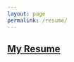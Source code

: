 ```yaml
---
layout: page
permalink: /resume/
---
```


## <a href="https://drive.google.com/file/d/1eMFqt51KG60eU7teyVbw5E4Cl0jW-WV3/view?usp=sharing">My Resume</a>
